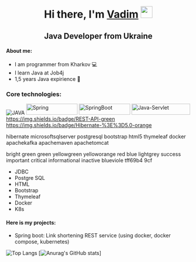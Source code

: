 <h1 align="center">Hi there, I'm <a href="https://github.com/VadimDedeiko" target="_blank">Vadim</a> 
<img src="https://github.com/blackcater/blackcater/raw/main/images/Hi.gif" height="32"/></h1>
<h2 align="center">Java Developer from Ukraine</h2>

#### About me:

- I am programmer from Kharkov 💻
- I learn Java at Job4j
- 1,5 years Java expirience 💼
    
### Core technologies:
![JAVA](https://img.shields.io/badge/Java%20SE-%3E%3D8-red?style=plastic&logo=java)
<img src="https://img.shields.io/badge/Spring-%3E5.0-orange?style=plastic&logo=spring&logoColor=white" width="140" height="30" alt="Spring">
<img src="https://img.shields.io/badge/Spring-Boot-orange?style=plastic&logo=springboot&logoColor=white" width="140" height="30" alt="SpringBoot">
<img src="https://img.shields.io/badge/Java-Servlet%20API-blue?style=plastic&logo=springboot&logoColor=white" width="160" height="30" alt="Java-Servlet">
https://img.shields.io/badge/REST-API-green
https://img.shields.io/badge/Hibernate-%3E%3D5.0-orange

hibernate
microsoftsqlserver
postgresql
bootstrap
html5
thymeleaf
docker
apachekafka
apachemaven
apachetomcat

bright green green yellowgreen yelloworange red blue lightgrey
success important critical informational inactive
blueviole tff69b4 9cf

* JDBC
* Postgre SQL
* HTML
* Bootstrap
* Thymeleaf
* Docker
* K8s
>
#### Here is my projects:
* Spring boot: Link shortening REST service (using docker, docker compose, kubernetes)
    
![Top Langs](https://github-readme-stats.vercel.app/api/top-langs/?username=VadimDedeiko)
[![Anurag's GitHub stats](https://github-readme-stats.vercel.app/api?username=VadimDedeiko)]
    


<!--
**VadimDedeiko/VadimDedeiko** is a ✨ _special_ ✨ repository because its `README.md` (this file) appears on your GitHub profile.

Here are some ideas to get you started:

- 🔭 I’m currently working on ...
- 🌱 I’m currently learning JavaScript
- 👯 I’m looking to collaborate on ...
- 🤔 I’m looking for help with ...
- 💬 Ask me about ...
- 📫 How to reach me: ...
- 😄 Pronouns: ...
- ⚡ Fun fact: ...
-->
